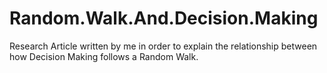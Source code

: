 # Random.Walk.And.Decision.Making
Research Article written by me in order to explain the relationship between how Decision Making follows a Random Walk.
